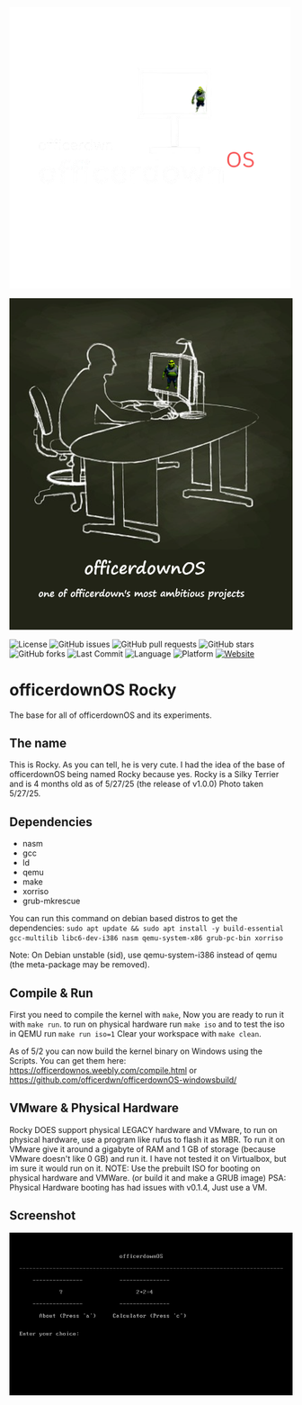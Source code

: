 
  ![officerdownOS logo2](/logo2.png)


![officerdownOS logo](/logo.png)

![License](https://img.shields.io/github/license/officerdwn/officerdownOS-rocky)
![GitHub issues](https://img.shields.io/github/issues/officerdwn/officerdownOS-rocky)
![GitHub pull requests](https://img.shields.io/github/issues-pr/officerdwn/officerdownOS-rocky)
![GitHub stars](https://img.shields.io/github/stars/officerdwn/officerdownOS-rocky?style=social)
![GitHub forks](https://img.shields.io/github/forks/officerdwn/officerdownOS-rocky?style=social)
![Last Commit](https://img.shields.io/github/last-commit/officerdwn/officerdownOS-rocky)
![Language](https://img.shields.io/badge/language-C-blue)
![Platform](https://img.shields.io/badge/platform-x86--64%20BIOS-orange)
[![Website](https://img.shields.io/badge/website-officerdownos.weebly.com-blue?logo=google-chrome)](https://officerdownos.weebly.com)

officerdownOS Rocky
==============
The base for all of officerdownOS and its experiments.

The name
--------
This is Rocky. As you can tell, he is very cute. 
I had the idea of the base of officerdownOS being named 
Rocky because yes.
Rocky is a Silky Terrier and is 4 months old as of 
5/27/25 (the release of v1.0.0)
Photo taken 5/27/25.

Dependencies
------------

* nasm
* gcc
* ld
* qemu
* make
* xorriso
* grub-mkrescue

You can run this command on debian based distros to get the dependencies:
  `sudo apt update && sudo apt install -y build-essential gcc-multilib libc6-dev-i386 nasm qemu-system-x86 grub-pc-bin xorriso`

Note: On Debian unstable (sid), use qemu-system-i386 instead of qemu (the meta-package may be removed).


Compile & Run
-------------

First you need to compile the kernel with `make`,  Now you are ready to run it with `make run`.
to run on physical hardware run `make iso` and to test the iso in QEMU run `make run iso=1`
Clear your workspace with `make clean`. 

As of 5/2 you can now build the kernel binary on Windows using the Scripts. You can get them here:
https://officerdownos.weebly.com/compile.html
or 
https://github.com/officerdwn/officerdownOS-windowsbuild/


VMware & Physical Hardware
--------------------------
Rocky DOES support physical LEGACY hardware and VMware, 
to run on physical hardware, use a program like rufus to flash 
it as MBR. To run it on VMware give it around a gigabyte of RAM
and 1 GB of storage (because VMware doesn't like 0 GB)
and run it.
I have not tested it on Virtualbox, but im sure it would run 
on it.
NOTE: Use the prebuilt ISO for booting on physical hardware and VMWare.
(or build it and make a GRUB image)
PSA: Physical Hardware booting has had issues with v0.1.4, Just use a VM.



Screenshot
----------

![ScreenShot](/screenshot.png)



